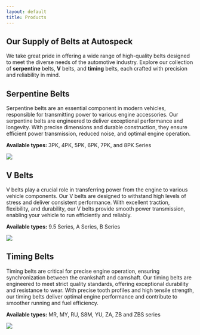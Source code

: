 ```yaml
---
layout: default
title: Products
---
```

<section class="bg-secondary-custom py-5">
  <div class="container">
    <div class="row">
      <div class="col-lg-10 offset-lg-1">
        <h1 class="pb-4">
          Our Supply of Belts at Autospeck
        </h1>
        <p class="fs-4">
          We take great pride in offering a wide range of high-quality belts designed to meet the diverse needs of the automotive industry. Explore our collection of <b>serpentine</b> belts, <b>V</b> belts, and <b>timing</b> belts, each crafted with precision and reliability in mind.
        </p>
      </div>
    </div>
    <div class="row py-5" id="serpentine-belts">
      <div class="col-lg-5 offset-lg-1 fs-5">
          <h2>
              Serpentine Belts
          </h2>
          <p>
              Serpentine belts are an essential component in modern vehicles, responsible for transmitting power to various engine accessories. Our serpentine belts are engineered to deliver exceptional performance and longevity. With precise dimensions and durable construction, they ensure efficient power transmission, reduced noise, and optimal engine operation.
          </p>
          <p>
              <b>Available types: </b>
              3PK, 4PK, 5PK, 6PK, 7PK, and 8PK Series
          </p>
      </div>
      <div class="col-12 col-lg-5">
          <img class="img-fluid" src="images/serpentine-belt-on-engine-big.jpg">
      </div>
    </div>
    <div class="row py-5" id="v-belts">
        <div class="col-lg-5 offset-lg-1 fs-5">
            <h2>
                V Belts
            </h2>
            <p>
                V belts play a crucial role in transferring power from the engine to various vehicle components. Our V belts are designed to withstand high levels of stress and deliver consistent performance. With excellent traction, flexibility, and durability, our V belts provide smooth power transmission, enabling your vehicle to run efficiently and reliably.
            </p>
            <p>
                <b>Available types:</b>
                9.5 Series, A Series, B Series
            </p>
        </div>
        <div class="col-12 col-lg-5">
            <img class="img-fluid" src="images/cogged-v-belt-on-engine.jpg">
        </div>
    </div>
    <div class="row py-5" id="timing-belts">
      <div class="col-lg-5 offset-lg-1 fs-5">
        <h2>
          Timing Belts
        </h2>
        <p>
          Timing belts are critical for precise engine operation, ensuring synchronization between the crankshaft and camshaft. Our timing belts are engineered to meet strict quality standards, offering exceptional durability and resistance to wear. With precise tooth profiles and high tensile strength, our timing belts deliver optimal engine performance and contribute to smoother running and fuel efficiency.
        </p>
        <p>
          <b>Available types:</b>
          MR, MY, RU, S8M, YU, ZA, ZB and ZBS series
        </p>
      </div>
      <div class="col-12 col-lg-5">
        <img class="img-fluid" src="images/timing-belt-closeup.jpg">
      </div>
    </div>
  </div>
</section>
